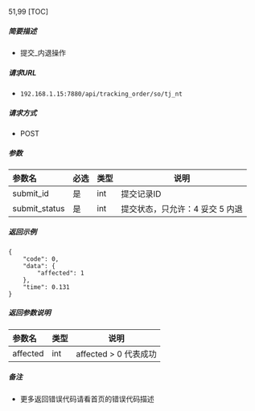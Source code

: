 51,99
[TOC]

##### 简要描述

- 提交_内退操作

##### 请求URL

- ` 192.168.1.15:7880/api/tracking_order/so/tj_nt `

##### 请求方式

- POST

##### 参数

| 参数名           | 必选 | 类型  | 说明                 |
|:--------------|:---|:----|--------------------|
| submit_id     | 是  | int | 提交记录ID             |
| submit_status | 是  | int | 提交状态，只允许：4 妥交 5 内退 |

##### 返回示例

```
{
    "code": 0,
    "data": {
        "affected": 1
    },
    "time": 0.131
}
```

##### 返回参数说明

| 参数名      | 类型  | 说明                |
|:---------|:----|-------------------|
| affected | int | affected > 0 代表成功 |

##### 备注

- 更多返回错误代码请看首页的错误代码描述
